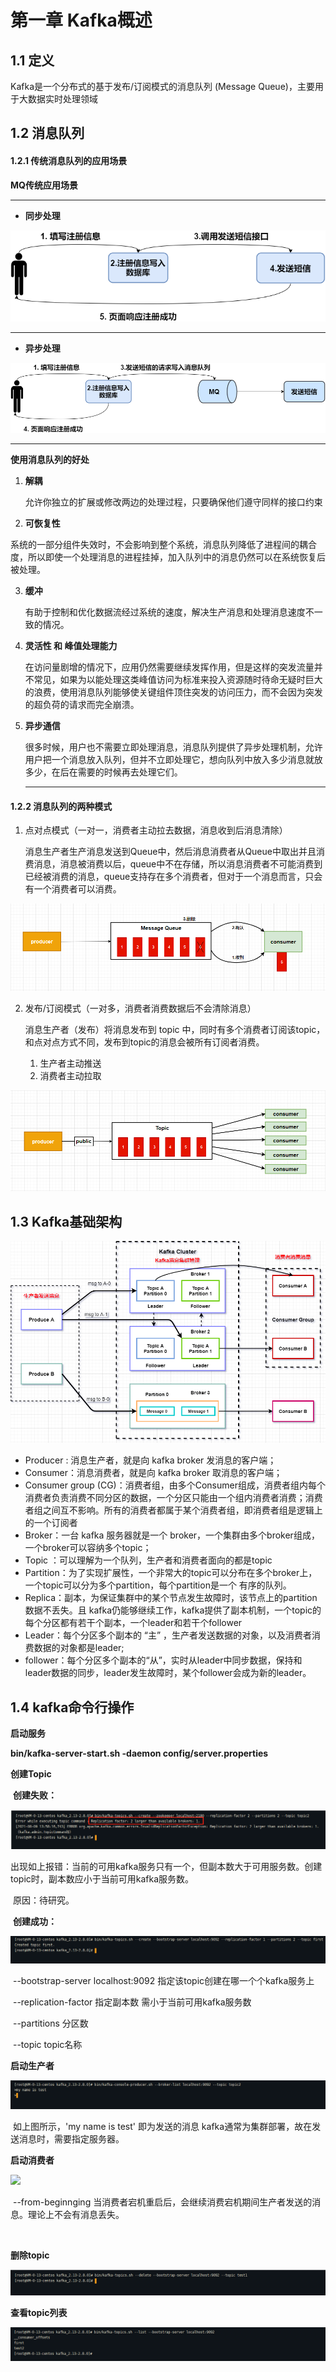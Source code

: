# 第一章 Kafka概述

## 1.1 定义

Kafka是一个分布式的基于发布/订阅模式的消息队列 (Message Queue)，主要用于大数据实时处理领域

## 1.2 消息队列

#### 1.2.1 传统消息队列的应用场景

**MQ传统应用场景**

------

- **同步处理**

![](img\imgFile\MessageQueue.png)

------



- **异步处理**



![](img\imgFile\MessageQueueAsync.png)

------

**使用消息队列的好处**

1. **解耦**

   允许你独立的扩展或修改两边的处理过程，只要确保他们遵守同样的接口约束

2.  **可恢复性**

   系统的一部分组件失效时，不会影响到整个系统，消息队列降低了进程间的耦合度，所以即使一个处理消息的进程挂掉，加入队列中的消息仍然可以在系统恢复后被处理。

3. **缓冲**

   有助于控制和优化数据流经过系统的速度，解决生产消息和处理消息速度不一致的情况。

4. **灵活性 和 峰值处理能力**

   在访问量剧增的情况下，应用仍然需要继续发挥作用，但是这样的突发流量并不常见，如果为以能处理这类峰值访问为标准来投入资源随时待命无疑时巨大的浪费，使用消息队列能够使关键组件顶住突发的访问压力，而不会因为突发的超负荷的请求而完全崩溃。

5. **异步通信**

   很多时候，用户也不需要立即处理消息，消息队列提供了异步处理机制，允许用户把一个消息放入队列，但并不立即处理它，想向队列中放入多少消息就放多少，在后在需要的时候再去处理它们。

   ------

#### 1.2.2  消息队列的两种模式

1. 点对点模式（一对一，消费者主动拉去数据，消息收到后消息清除）

   消息生产者生产消息发送到Queue中，然后消息消费者从Queue中取出并且消费消息，消息被消费以后，queue中不在存储，所以消息消费者不可能消费到已经被消费的消息，queue支持存在多个消费者，但对于一个消息而言，只会有一个消费者可以消费。

   

![](img\imgFile\点对点模式.png)

 2. 发布/订阅模式（一对多，消费者消费数据后不会清除消息）

    消息生产者（发布）将消息发布到 topic 中，同时有多个消费者订阅该topic，和点对点方式不同，发布到topic的消息会被所有订阅者消费。

    1. 生产者主动推送
    2. 消费者主动拉取

<img src="img\imgFile\发布订阅模式.png"  />

## 



## 1.3 Kafka基础架构



![](img\imgFile\kafka.png)

- Producer : 消息生产者，就是向 kafka broker 发消息的客户端；
- Consumer：消息消费者，就是向 kafka broker 取消息的客户端；
- Consumer group (CG)：消费者组，由多个Consumer组成，消费者组内每个消费者负责消费不同分区的数据，一个分区只能由一个组内消费者消费；消费者组之间互不影响。所有的消费者都属于某个消费者组，即消费者组是逻辑上的一个订阅者
- Broker：一台 kafka 服务器就是一个 broker，一个集群由多个broker组成，一个broker可以容纳多个topic；
- Topic ：可以理解为一个队列，生产者和消费者面向的都是topic
- Partition：为了实现扩展性，一个非常大的topic可以分布在多个broker上，一个topic可以分为多个partition，每个partition是一个 有序的队列。
- Replica：副本，为保证集群中的某个节点发生故障时，该节点上的partition数据不丢失。且 kafka仍能够继续工作，kafka提供了副本机制，一个topic的每个分区都有若干个副本，一个leader和若干个follower
- Leader：每个分区多个副本的 “主” ，生产者发送数据的对象，以及消费者消费数据的对象都是leader;
- follower：每个分区多个副本的“从”，实时从leader中同步数据，保持和leader数据的同步，leader发生故障时，某个follower会成为新的leader。

## 



## 1.4 kafka命令行操作

**启动服务**

**bin/kafka-server-start.sh -daemon config/server.properties**   



**创建Topic**

​	**创建失败：**

![](img\imgFile\kafka创建topic报错.png)

​	出现如上报错：当前的可用kafka服务只有一个，但副本数大于可用服务数。创建topic时，副本数应小于当前可用kafka服务数。

​	原因：待研究。

​	**创建成功：**

![](img\imgFile\成功创建topic.png)

​	 --bootstrap-server localhost:9092  指定该topic创建在哪一个个kafka服务上

​	 --replication-factor 指定副本数 需小于当前可用kafka服务数

​	 --partitions  分区数

​	 --topic topic名称

**启动生产者**

![](img\imgFile\启动生产者.png)

​	 如上图所示，'my name is test'  即为发送的消息   kafka通常为集群部署，故在发送消息时，需要指定服务器。



**启动消费者**

![](D:\i-exercise\TechnologyNotes\img\imgFile\启动消费者.png)

​	 --from-beginnging  当消费者宕机重启后，会继续消费宕机期间生产者发送的消息。理论上不会有消息丢失。

​	

**删除topic**

![](img\imgFile\删除topic.png)



**查看topic列表**

![](img\imgFile\查看topic列表.png)

